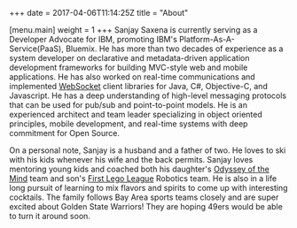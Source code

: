 +++
date = 2017-04-06T11:14:25Z
title = "About"

[menu.main]
	weight = 1
+++
Sanjay Saxena is currently serving as a Developer Advocate for IBM, promoting IBM's
Platform-As-A-Service(PaaS), Bluemix. He has more than two decades of experience as
a system developer on declarative and metadata-driven application development 
frameworks for building MVC-style web and mobile applications. He has also worked on
real-time communications and implemented [WebSocket](https://tools.ietf.org/html/rfc6455)
client libraries for Java, C#, Objective-C, and Javascript. He has a deep understanding of
high-level messaging protocols that can be used for pub/sub and point-to-point models.
He is an experienced architect and team leader specializing in object oriented principles,
mobile development, and real-time systems with deep commitment for Open Source.

On a personal note, Sanjay is a husband and a father of two. He loves to ski with his kids
whenever his wife and the back permits. Sanjay loves mentoring young kids and coached both his
daughter's [Odyssey of the Mind](https://www.odysseyofthemind.com/p/) team and son's
[First Lego League](https://www.firstinspires.org/robotics/fll) Robotics team. He is also in a
life long pursuit of learning to mix flavors and spirits to come up with interesting cocktails.
The family follows Bay Area sports teams closely and are super excited about Golden State Warriors!
They are hoping 49ers would be able to turn it around soon.

